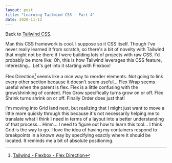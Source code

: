 ```yaml
---
layout: post
title: "Learning Tailwind CSS - Part 4"
date: 2020-11-12
---
```


Back to [Tailwind CSS](https://tailwindcss.com/ "Tailwind CSS is a utility first CSS framework.").

Man this CSS framework is cool. I suppose so it CSS itself. Though I've never really learned it from scratch, so there's a bit of novelty with Tailwind that might not be there if I were building lots of projects with raw CSS. I'd probably be more like: Oh, this is how Tailwind leverages this CSS feature, interesting... Let's get into it starting with Flexbox!

Flex Direction[^1] seems like a nice way to reorder elements. Not going to link every other section because it doesn't seem useful... Flex Wrap seems useful when the parent is flex. Flex is a little confusing with the grow/shrinking of content. Flex Grow specifically turns grow on or off. Flex Shrink turns shrink on or off. Finally Order does just that!

I'm moving into Grid land next, but realizing that I might just want to move a little more quickly through this because it's not necessarily helping me to translate what I think I need in terms of a layout into a better understanding of that process... Hmm... I need to figure out how to learn this tool... I think Grid is the way to go. I love the idea of having my containers respond to breakpoints in a known way by specifying exactly where it should be located. It reminds me a bit of absolute positioning.

[^1]: [Tailwind - Flexbox - Flex Direction](https://tailwindcss.com/docs/flex-direction "Utilities for controlling the direction of flex items.")
